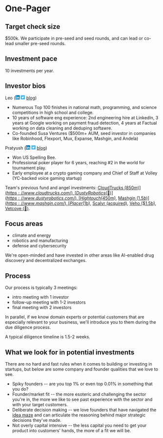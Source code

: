 # One-Pager

## Target check size
$500k. We participate in pre-seed and seed rounds, and can lead or co-lead smaller pre-seed rounds.

## Investment pace
10 investments per year.

## Investor bios
Leo ([<img src="../linkedin_logo.png" width="14" height="14">](https://www.linkedin.com/in/lpolovets/) [<img src="../twitter_logo.png" width="14" height="14">](https://twitter.com/lpolovets) [blog](https://codingvc.com))
- Numerous Top 100 finishes in national math, programming, and science competitions in high school and college.
- 10 years of software eng experience: 2nd engineering hire at LinkedIn, 3 years at Google working on payment fraud detection, 4 years at Factual working on data cleaning and deduping softawre.
- Co-founded Susa Ventures ($500m+ AUM, seed investor in companies like Robinhood, Flexport, Mux, Expanse, Mashgin, and Andela)

Pratyush ([<img src="../linkedin_logo.png" width="14" height="14">](https://www.linkedin.com/in/pratyush-buddiga-9238b4156/) [<img src="../twitter_logo.png" width="14" height="14">](https://twitter.com/pratyushbuddiga) [blog](https://pratyushbuddiga.substack.com/))
- Won US Spelling Bee.
- Professional poker player for 6 years, reaching \#2 in the world for tournament play.
- Early employee at a crypto gaming company and Chief of Staff at Volley (YC-backed voice gaming startup)


Team's previous fund and angel investments: [CloudTrucks ($850m)](https://www.cloudtrucks.com/), [Dusty Robotics (🤫)](https://www.dustyrobotics.com/), [Hightouch ($450m)](https://hightouch.com/), [Mashgin ($1.5b)](https://www.mashgin.com/), [Placer ($1b)](https://www.placer.ai/), [Scalyr (acquired)](https://www.dataset.com/), [Veho ($1.5b)](https://shipveho.com/), [Vetcove (🤫)](https://www.vetcove.com/).

## Focus areas
- climate and energy
- robotics and manufacturing
- defense and cybersecurity

We're open-minded and have invested in other areas like AI-enabled drug discovery and decentralized exchanges.

## Process
Our process is typically 3 meetings:
- intro meeting with 1 investor
- follow-up meeting with 1-2 investors
- final meeting with 2 investors

In parallel, if we know domain experts or potential customers that are especially relevant to your business, we'll introduce you to them during the due diligence process.

A typical diligence timeline is 1.5-2 weeks.

## What we look for in potential investments

There are no hard and fast rules when it comes to building or investing in startups, but below are some company and founder qualities that we love to see.

- Spiky founders -- are you top 1% or even top 0.01% in something that you do?
- Founder/market fit -- the more esoteric and challenging the sector you're in, the more we like to see past experience with the sector and with your target customers.
- Deliberate decision making -- we love founders that have navigated the [idea maze](https://cdixon.org/2013/08/04/the-idea-maze) and can articulate the reasoning behind major strategic decisions they've made.
- Not overly capital intensive -- the less capital you need to get your product into customers' hands, the more of a fit we will be.

